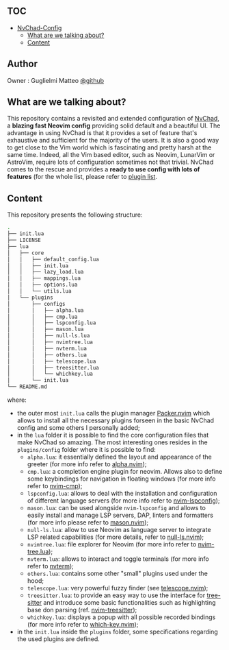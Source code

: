 ## TOC


<!--toc:start-->
- [NvChad-Config](#nvchad-config)
  - [What are we talking about?](#what-are-we-talking-about)
  - [Content](#content)
<!--toc:end-->

## Author
Owner : Guglielmi Matteo [@github](https://github.com/MatteoGuglielmi-tech)

## What are we talking about?
This repository contains a revisited and extended configuration of [NvChad](https://nvchad.com/), a **blazing fast Neovim config** providing solid default and a beautiful UI. The advantage in using NvChad is that it provides a set of
feature that's exhaustive and sufficient for the majority of the users. It is also a good way to get close to the Vim world which is fascinating and pretty harsh at the same time. Indeed, all the Vim based editor, such as Neovim, LunarVim
or AstroVim, require lots of configuration sometimes not that trivial. NvChad comes to the rescue and provides a **ready to use config with lots of features** (for the whole list, please refer to 
[plugin list](https://github.com/NvChad/NvChad#plugins-list).  

## Content
This repository presents the following structure:
```bash
.
├── init.lua
├── LICENSE
├── lua
│   ├── core
│   │   ├── default_config.lua
│   │   ├── init.lua
│   │   ├── lazy_load.lua
│   │   ├── mappings.lua
│   │   ├── options.lua
│   │   └── utils.lua
│   └── plugins
│       ├── configs
│       │   ├── alpha.lua
│       │   ├── cmp.lua
│       │   ├── lspconfig.lua
│       │   ├── mason.lua
│       │   ├── null-ls.lua
│       │   ├── nvimtree.lua
│       │   ├── nvterm.lua
│       │   ├── others.lua
│       │   ├── telescope.lua
│       │   ├── treesitter.lua
│       │   └── whichkey.lua
│       └── init.lua
└── README.md
```
where:
- the outer most `init.lua` calls the plugin manager [Packer.nvim](https://github.com/wbthomason/packer.nvim) which allows to install all the necessary plugins forseen in the basic NvChad config and some others I personally added;
- in the `lua` folder it is possible to find the core configuration files that make NvChad so amazing. The most interesting ones resides in the `plugins/config` folder where it is possible to find:
    - `alpha.lua`: it essentially defined the layout and appearance of the greeter (for more info refer to [alpha.nvim](https://github.com/goolord/alpha-nvim));
    - `cmp.lua`: a completion engine plugin for neovim. Allows also to define some keybindings for navigation in floating windows (for more info refer to [nvim-cmp](https://github.com/hrsh7th/nvim-cmp));
    - `lspconfig.lua`: allows to deal with the installation and configuration of different language servers  (for more info refer to [nvim-lspconfig](https://github.com/neovim/nvim-lspconfig));
    - `mason.lua`: can be used alongside `nvim-lspconfig` and allows to easily install and manage LSP servers, DAP, linters and formatters (for more info please refer to [mason.nvim](https://github.com/williamboman/mason.nvim));
    - `null-ls.lua`: allow to use Neovim as language server to integrate LSP related capabilities (for more details, refer to [null-ls.nvim](https://github.com/jose-elias-alvarez/null-ls.nvim));
    - `nvimtree.lua`: file explorer for Neovim (for more info refer to [nvim-tree.lua](https://github.com/nvim-tree/nvim-tree.lua));
    - `nvterm.lua`: allows to interact and toggle terminals (for more info refer to [nvterm](https://github.com/NvChad/nvterm));
    - `others.lua`: contains some other "small" plugins used under the hood;
    - `telescope.lua`: very powerful fuzzy finder (see [telescope.nvim](https://github.com/nvim-telescope/telescope.nvim)); 
    - `treesitter.lua`: to provide an easy way to use the interface for [tree-sitter](https://github.com/tree-sitter/tree-sitter) and introduce some basic functionalities such as highlighting base don parsing 
    (ref. [nvim-treesitter](https://github.com/nvim-treesitter/nvim-treesitter));
    - `whichkey.lua`: displays a popup with all possible recorded bindings (for more info refer to [which-key.nvim](https://github.com/folke/which-key.nvim));
- in the `init.lua` inside the `plugins` folder, some specifications regarding the used plugins are defined.

